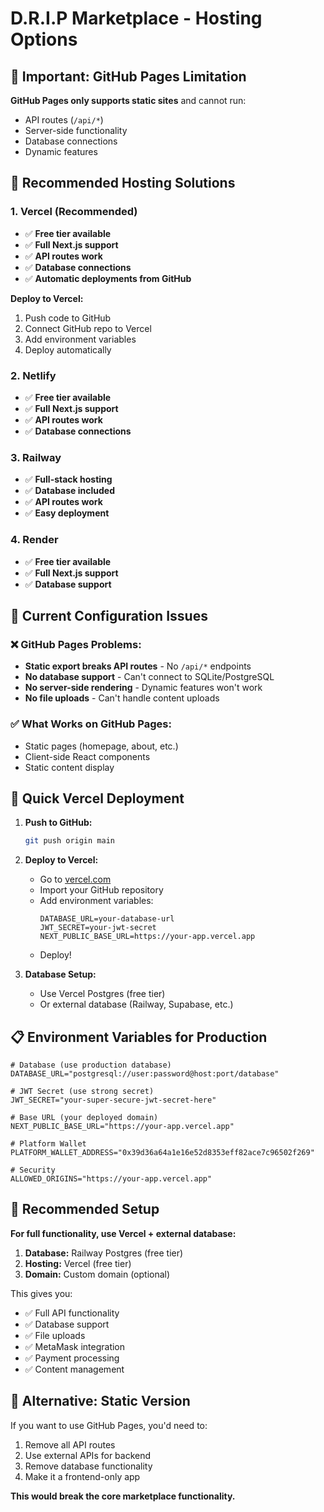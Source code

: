 # D.R.I.P Marketplace - Hosting Options

## 🚨 Important: GitHub Pages Limitation

**GitHub Pages only supports static sites** and cannot run:
- API routes (`/api/*`)
- Server-side functionality
- Database connections
- Dynamic features

## 🎯 Recommended Hosting Solutions

### 1. **Vercel (Recommended)**
- ✅ **Free tier available**
- ✅ **Full Next.js support**
- ✅ **API routes work**
- ✅ **Database connections**
- ✅ **Automatic deployments from GitHub**

**Deploy to Vercel:**
1. Push code to GitHub
2. Connect GitHub repo to Vercel
3. Add environment variables
4. Deploy automatically

### 2. **Netlify**
- ✅ **Free tier available**
- ✅ **Full Next.js support**
- ✅ **API routes work**
- ✅ **Database connections**

### 3. **Railway**
- ✅ **Full-stack hosting**
- ✅ **Database included**
- ✅ **API routes work**
- ✅ **Easy deployment**

### 4. **Render**
- ✅ **Free tier available**
- ✅ **Full Next.js support**
- ✅ **Database support**

## 🔧 Current Configuration Issues

### ❌ GitHub Pages Problems:
- **Static export breaks API routes** - No `/api/*` endpoints
- **No database support** - Can't connect to SQLite/PostgreSQL
- **No server-side rendering** - Dynamic features won't work
- **No file uploads** - Can't handle content uploads

### ✅ What Works on GitHub Pages:
- Static pages (homepage, about, etc.)
- Client-side React components
- Static content display

## 🚀 Quick Vercel Deployment

1. **Push to GitHub:**
   ```bash
   git push origin main
   ```

2. **Deploy to Vercel:**
   - Go to [vercel.com](https://vercel.com)
   - Import your GitHub repository
   - Add environment variables:
     ```
     DATABASE_URL=your-database-url
     JWT_SECRET=your-jwt-secret
     NEXT_PUBLIC_BASE_URL=https://your-app.vercel.app
     ```
   - Deploy!

3. **Database Setup:**
   - Use Vercel Postgres (free tier)
   - Or external database (Railway, Supabase, etc.)

## 📋 Environment Variables for Production

```env
# Database (use production database)
DATABASE_URL="postgresql://user:password@host:port/database"

# JWT Secret (use strong secret)
JWT_SECRET="your-super-secure-jwt-secret-here"

# Base URL (your deployed domain)
NEXT_PUBLIC_BASE_URL="https://your-app.vercel.app"

# Platform Wallet
PLATFORM_WALLET_ADDRESS="0x39d36a64a1e16e52d8353eff82ace7c96502f269"

# Security
ALLOWED_ORIGINS="https://your-app.vercel.app"
```

## 🎯 Recommended Setup

**For full functionality, use Vercel + external database:**

1. **Database:** Railway Postgres (free tier)
2. **Hosting:** Vercel (free tier)
3. **Domain:** Custom domain (optional)

This gives you:
- ✅ Full API functionality
- ✅ Database support
- ✅ File uploads
- ✅ MetaMask integration
- ✅ Payment processing
- ✅ Content management

## 🔄 Alternative: Static Version

If you want to use GitHub Pages, you'd need to:
1. Remove all API routes
2. Use external APIs for backend
3. Remove database functionality
4. Make it a frontend-only app

**This would break the core marketplace functionality.**
